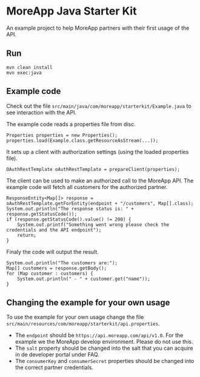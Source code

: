 # MoreApp Java Starter Kit

An example project to help MoreApp partners with their first usage of the API.

## Run

```
mvn clean install
mvn exec:java
```

## Example code

Check out the file `src/main/java/com/moreapp/starterkit/Example.java` to see interaction with the API.

The example code reads a properties file from disc.

```
Properties properties = new Properties();
properties.load(Example.class.getResourceAsStream(...));
```

It sets up a client with authorization settings (using the loaded properties file).

```
OAuthRestTemplate oAuthRestTemplate = prepareClient(properties);
```

The client can be used to make an authorized call to the MoreApp API. The example code will fetch all customers for the authorized partner.

```
ResponseEntity<Map[]> response = oAuthRestTemplate.getForEntity(endpoint + "/customers", Map[].class);
System.out.println("The response status is: " + response.getStatusCode());
if (response.getStatusCode().value() != 200) {
    System.out.printf("Something went wrong please check the credentials and the API endpoint");
    return;
}
```

Finaly the code will output the result.

```
System.out.println("The customers are:");
Map[] customers = response.getBody();
for (Map customer : customers) {
    System.out.println(" - " + customer.get("name"));
}
```

## Changing the example for your own usage

To use the example for your own usage change the file `src/main/resources/com/moreapp/starterkit/api.properties`.

- The `endpoint` should be `https://api.moreapp.com/api/v1.0`. For the example we the MoreApp develop environment. Please do not use this.  
- The `salt` property should be changed into the salt that you can acquire in de developer portal under FAQ. 
- The `consumerKey` and `consumerSecret` properties should be changed into the correct partner credentials.

